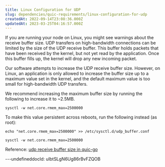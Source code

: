```yaml
---
title: Linux Configuration for UDP
slug: dependencies/quic-requirements/linux-configuration-for-udp
createdAt: 2022-09-14T23:08:36.000Z
updatedAt: 2023-03-25T04:16:57.000Z
---
```


If you are running your node on Linux, you might see warnings about the receive buffer size.
UDP transfers on high-bandwidth connections can be limited by the size of the UDP receive buffer. This buffer holds packets that have been received by the kernel, but not yet read by the application. Once this buffer fills up, the kernel will drop any new incoming packet.

Our software attempts to increase the UDP receive buffer size. However, on Linux, an application is only allowed to increase the buffer size up to a maximum value set in the kernel, and the default maximum value is too small for high-bandwidth UDP transfers.


We recommend increasing the maximum buffer size by running the following to increase it to \~2.5MB.

```none
sysctl -w net.core.rmem_max=2500000
```

To make this value persistent across reboots, run the following instead (as root):

```none
echo "net.core.rmem_max=2500000" >> /etc/sysctl.d/udp_buffer.conf

sysctl -w net.core.rmem_max=2500000
```

Reference: [udp receive buffer size in quic-go](https://github.com/lucas-clemente/quic-go/wiki/UDP-Receive-Buffer-Size)

---undefineddocId: uIbtSLgN6Ug86rBvFZQOB
